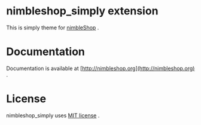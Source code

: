 # nimbleshop_simply extension

This is simply theme for [nimbleShop](http://nimbleShop.org) .

# Documentation

Documentation is available at [http://nimbleshop.org](http://nimbleshop.org) .

# License

nimbleshop_simply uses [MIT license](http://www.opensource.org/licenses/mit-license.php) .
